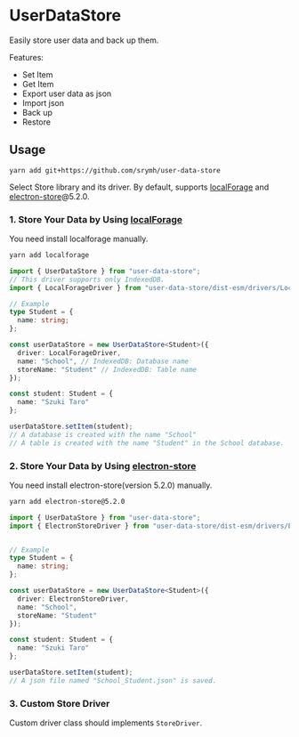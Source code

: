 # UserDataStore

Easily store user data and back up them.

Features:

- Set Item
- Get Item
- Export user data as json
- Import json
- Back up
- Restore

## Usage

```
yarn add git+https://github.com/srymh/user-data-store
```

Select Store library and its driver.
By default, supports [localForage](https://github.com/localForage/localForage) and [electron-store](https://github.com/sindresorhus/electron-store)@5.2.0.
### 1. Store Your Data by Using [localForage](https://github.com/localForage/localForage)

You need install localforage manually.

``` sh
yarn add localforage
```

``` ts
import { UserDataStore } from "user-data-store";
// This driver supports only IndexedDB.
import { LocalForageDriver } from "user-data-store/dist-esm/drivers/LocalForageDriver";

// Example
type Student = {
  name: string;
};

const userDataStore = new UserDataStore<Student>({
  driver: LocalForageDriver,
  name: "School", // IndexedDB: Database name
  storeName: "Student" // IndexedDB: Table name
});

const student: Student = {
  name: "Szuki Taro"
};

userDataStore.setItem(student);
// A database is created with the name "School"
// A table is created with the name "Student" in the School database.
```

### 2. Store Your Data by Using [electron-store](https://github.com/sindresorhus/electron-store)

You need install electron-store(version 5.2.0) manually.

``` sh
yarn add electron-store@5.2.0
```

``` ts
import { UserDataStore } from "user-data-store";
import { ElectronStoreDriver } from "user-data-store/dist-esm/drivers/ElectronStoreDriver";


// Example
type Student = {
  name: string;
};

const userDataStore = new UserDataStore<Student>({
  driver: ElectronStoreDriver,
  name: "School",
  storeName: "Student"
});

const student: Student = {
  name: "Szuki Taro"
};

userDataStore.setItem(student);
// A json file named "School_Student.json" is saved.
```

### 3. Custom Store Driver

Custom driver class should implements `StoreDriver`.

